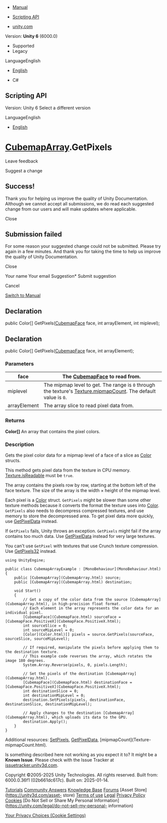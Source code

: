 [ ]()

  * [Manual](../Manual/index.html)
  * [Scripting API](../ScriptReference/index.html)

  * [unity.com](https://unity.com/)

Version: **Unity 6** (6000.0)

  * Supported
  * Legacy

LanguageEnglish

  * [English]()

  * C#

[ ](https://docs.unity3d.com)

## Scripting API

Version: Unity 6 Select a different version

LanguageEnglish

  * [English]()

#  [CubemapArray](CubemapArray.html).GetPixels

Leave feedback

Suggest a change

## Success!

Thank you for helping us improve the quality of Unity Documentation. Although
we cannot accept all submissions, we do read each suggested change from our
users and will make updates where applicable.

Close

## Submission failed

For some reason your suggested change could not be submitted. Please <a>try
again</a> in a few minutes. And thank you for taking the time to help us
improve the quality of Unity Documentation.

Close

Your name Your email Suggestion* Submit suggestion

Cancel

[Switch to Manual](../Manual/class-CubemapArray.html "Go to CubemapArray
Component in the Manual")

## Declaration

public Color[] GetPixels([CubemapFace](CubemapFace.html) face, int
arrayElement, int miplevel);

## Declaration

public Color[] GetPixels([CubemapFace](CubemapFace.html) face, int
arrayElement);

### Parameters

face | The [CubemapFace](CubemapFace.html) to read from.  
---|---  
miplevel | The mipmap level to get. The range is `0` through the texture's [Texture.mipmapCount](Texture-mipmapCount.html). The default value is `0`.  
arrayElement | The array slice to read pixel data from.  
  
### Returns

**Color[]** An array that contains the pixel colors.

### Description

Gets the pixel color data for a mipmap level of a face of a slice as
[Color](Color.html) structs.

This method gets pixel data from the texture in CPU memory.
[Texture.isReadable](Texture-isReadable.html) must be `true`.  
  
The array contains the pixels row by row, starting at the bottom left of the
face texture. The size of the array is the width × height of the mipmap level.  
  
Each pixel is a [Color](Color.html) struct. `GetPixels` might be slower than
some other texture methods because it converts the format the texture uses
into [Color](Color.html). `GetPixels` also needs to decompress compressed
textures, and use memory to store the decompressed area. To get pixel data
more quickly, use [GetPixelData](CubemapArray.GetPixelData.html) instead.  
  
If `GetPixels` fails, Unity throws an exception. `GetPixels` might fail if the
array contains too much data. Use
[GetPixelData](CubemapArray.GetPixelData.html) instead for very large
textures.  
  
You can't use `GetPixel` with textures that use Crunch texture compression.
Use [GetPixels32](CubemapArray.GetPixels32.html) instead.

    
    
    using UnityEngine;  
      
    public class CubemapArrayExample : [MonoBehaviour](MonoBehaviour.html)
    {
        public [CubemapArray](CubemapArray.html) source;
        public [CubemapArray](CubemapArray.html) destination;  
      
        void Start()
        {
            // Get a copy of the color data from the source [CubemapArray](CubemapArray.html), in high-precision float format.
            // Each element in the array represents the color data for an individual pixel.
            [CubemapFace](CubemapFace.html) sourceFace = [CubemapFace.PositiveX](CubemapFace.PositiveX.html);
            int sourceSlice = 0;
            int sourceMipLevel = 0;
            [Color](Color.html)[] pixels = source.GetPixels(sourceFace, sourceSlice, sourceMipLevel);  
      
            // If required, manipulate the pixels before applying them to the destination texture.
            // This example code reverses the array, which rotates the image 180 degrees.
            System.Array.Reverse(pixels, 0, pixels.Length);  
      
            // Set the pixels of the destination [CubemapArray](CubemapArray.html).
            [CubemapFace](CubemapFace.html) destinationFace = [CubemapFace.PositiveX](CubemapFace.PositiveX.html);
            int destinationSlice = 0;
            int destinationMipLevel = 0;
            destination.SetPixels(pixels, destinationFace, destinationSlice, destinationMipLevel);  
      
            // Apply changes to the destination [CubemapArray](CubemapArray.html), which uploads its data to the GPU.
            destination.Apply();
        }
    }
    

Additional resources: [SetPixels](CubemapArray.SetPixels.html),
[GetPixelData](CubemapArray.GetPixelData.html), [mipmapCount](Texture-
mipmapCount.html).

Is something described here not working as you expect it to? It might be a
**Known Issue**. Please check with the Issue Tracker at
[issuetracker.unity3d.com](https://issuetracker.unity3d.com).

Copyright ©2005-2025 Unity Technologies. All rights reserved. Built from:
6000.0.36f1 (02b661dc617c). Built on: 2025-01-14.

[Tutorials](https://unity3d.com/learn) [Community
Answers](https://answers.unity3d.com) [Knowledge
Base](https://support.unity3d.com/hc/en-us)
[Forums](https://forum.unity3d.com) [Asset Store](https://unity3d.com/asset-
store) [Terms of use](https://docs.unity3d.com/Manual/TermsOfUse.html)
[Legal](https://unity.com/legal) [Privacy
Policy](https://unity.com/legal/privacy-policy)
[Cookies](https://unity.com/legal/cookie-policy) [Do Not Sell or Share My
Personal Information](https://unity.com/legal/do-not-sell-my-personal-
information)

[Your Privacy Choices (Cookie Settings)](javascript:void\(0\);)

